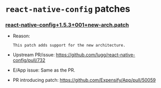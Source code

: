 # `react-native-config` patches

### [react-native-config+1.5.3+001+new-arch.patch](react-native-config+1.5.3+001+new-arch.patch)

- Reason:
  
    ```
    This patch adds support for the new architecture.
    ```
  
- Upstream PR/issue: https://github.com/lugg/react-native-config/pull/732
- E/App issue: Same as the PR.
- PR introducing patch: https://github.com/Expensify/App/pull/50059
